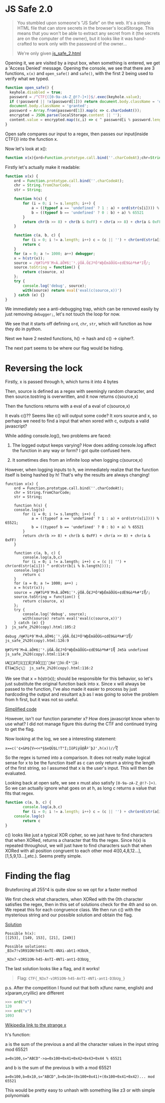 # JS Safe 2.0
>You stumbled upon someone's "JS Safe" on the web. It's a simple HTML file that can store secrets in the browser's localStorage. This means that you won't be able to extract any secret from it (the secrets are on the computer of the owner), but it looks like it was hand-crafted to work only with the password of the owner...
>
>We're only given [js\_safe\_2.html](./js_safe_2.html)

Opening it, we are visited by a input box, when something is entered, we get a 'Access Denied' message. Opening the console, we see that there are 3 functions, `x(x)` and `open_safe()` and `safe()`, with the first 2 being used to verify what we typed.

```javascript
function open_safe() {
  keyhole.disabled = true;
  password = /^CTF{([0-9a-zA-Z_@!?-]+)}$/.exec(keyhole.value);
  if (!password || !x(password[1])) return document.body.className = 'denied';
  document.body.className = 'granted';
  password = Array.from(password[1]).map(c => c.charCodeAt());
  encrypted = JSON.parse(localStorage.content || '');
  content.value = encrypted.map((c,i) => c ^ password[i % password.length]).map(String.fromCharCode).join('')
}
```

Open safe compares our input to a regex, then passes our input(inside CTF{}) into the function x.

Now let's look at x():

```javascript
function x(х){ord=Function.prototype.call.bind(''.charCodeAt);chr=String.fromCharCode;str=String;function h(s){for(i=0;i!=s.length;i++){a=((typeof a=='undefined'?1:a)+ord(str(s[i])))%65521;b=((typeof b=='undefined'?0:b)+a)%65521}return chr(b>>8)+chr(b&0xFF)+chr(a>>8)+chr(a&0xFF)}function c(a,b,c){for(i=0;i!=a.length;i++)c=(c||'')+chr(ord(str(a[i]))^ord(str(b[i%b.length])));return c}for(a=0;a!=1000;a++)debugger;x=h(str(x));source=/Ӈ#7ùª9¨M¤À.áÔ¥6¦¨¹.ÿÓÂ.Ö£JºÓ¹WþÊmãÖÚG¤¢dÈ9&òªћ#³­1᧨/;source.toString=function(){return c(source,x)};try{console.log('debug',source);with(source)return eval('eval(c(source,x))')}catch(e){}}
```

Firstly let's actually make it readable:

```javascript
function x(х) {
    ord = Function.prototype.call.bind(''.charCodeAt);
    chr = String.fromCharCode;
    str = String;

    function h(s) {
        for (i = 0; i != s.length; i++) {
            a = ((typeof a == 'undefined' ? 1 : a) + ord(str(s[i]))) % 65521;
            b = ((typeof b == 'undefined' ? 0 : b) + a) % 65521
        }
        return chr(b >> 8) + chr(b & 0xFF) + chr(a >> 8) + chr(a & 0xFF)
    }

    function c(a, b, c) {
        for (i = 0; i != a.length; i++) c = (c || '') + chr(ord(str(a[i])) ^ ord(str(b[i % b.length])));
        return c
    }
    for (a = 0; a != 1000; a++) debugger;
    x = h(str(x));
    source = /Ӈ#7ùª9¨M¤À.áÔ¥6¦¨¹.ÿÓÂ.Ö£JºÓ¹WþÊmãÖÚG¤¢dÈ9&òªћ#³­1᧨/;
    source.toString = function() {
        return c(source, x)
    };
    try {
        console.log('debug', source);
        with(source) return eval('eval(c(source,x))')
    } catch (e) {}
}
```

We immediately see a anti-debugging trap, which can be removed easily by just removing `debugger;`, let's not touch the loop for now.

We see that it starts off defining `ord`, `chr`, `str`, which will function as how they do in python.

Next we have 2 nested functions, h() -> hash and c() -> cipher?.

The next part seems to be where our flag would be hiding.

# Reversing the lock
Firstly, x is passed through h, which turns it into 4 bytes

Then, source is defined as a regex with seemingly random character, and then source.tostring is overwritten, and it now returns c(source,x)

Then the functions returns with a eval of a eval of c(source,x)

It evals c()?? Seems like c() will output some code? It xors source and x, so perhaps we need to find a input that when xored with c, outputs a valid javascript?

While adding console.log(), two problems are faced:

1. The logged output keeps varying? How does adding console.log affect the function in any way or form? I got quite confused here.

2. It sometimes dies from an infinite loop when logging c(source,x)

However, when logging inputs to h, we immediately realize that the function itself is being hashed by h! That's why the results are always changing!

```
function x(х) {
    ord = Function.prototype.call.bind(''.charCodeAt);
    chr = String.fromCharCode;
    str = String;

    function h(s) {
	console.log(s)
        for (i = 0; i != s.length; i++) {
            a = ((typeof a == 'undefined' ? 1 : a) + ord(str(s[i]))) % 65521;
            b = ((typeof b == 'undefined' ? 0 : b) + a) % 65521
        }
        return chr(b >> 8) + chr(b & 0xFF) + chr(a >> 8) + chr(a & 0xFF)
    }

    function c(a, b, c) {
        console.log(a,b,c)
        for (i = 0; i != a.length; i++) c = (c || '') + chr(ord(str(a[i])) ^ ord(str(b[i % b.length])));
	console.log(c)
        return c
    }
    for (a = 0; a != 1000; a++) ;
    x = h(str(x));
    source = /Ӈ#7ùª9¨M¤À.áÔ¥6¦¨¹.ÿÓÂ.Ö£JºÓ¹WþÊmãÖÚG¤¢dÈ9&òªћ#³­1᧨/;
    source.toString = function() {
        return c(source, x)
    };
    try {
        console.log('debug', source);
        with(source) return eval('eval(c(source,x))')
    } catch (e) {}
}  js_safe_2%20(copy).html:105:2

debug /Ӈ#7ùª9¨M¤À.áÔ¥6¦¨¹.ÿÓÂ.Ö£JºÓ¹WþÊmãÖÚG¤¢dÈ9&òªћ#³­1᧨/  js_safe_2%20(copy).html:126:9

Ӈ#7ùª9¨M¤À.áÔ¥6¦¨¹.ÿÓÂ.Ö£JºÓ¹WþÊmãÖÚG¤¢dÈ9&òªћ#³­1᧨ Jm5à undefined  js_safe_2%20(copy).html:114:9

ҍNàT­î­ÈFâÔ¯6é'3ó:Ë*'ã:
ÉTàжSç\᧝  js_safe_2%20(copy).html:116:2
```


We see that x = h(str(x)); should be responsible for this behavior, so let's just substitute the original function back into x. Since x will always be passed to the function, I've also made it easier to process by just hardcoding the output and resultant a,b as I was going to solve the problem from h first, but it was not so useful.

[Simplified code](./js_safe_2simplified.html)

However, isn't our function parameter x? How does javascript know when to use what? I did not manage figure this during the CTF and continued trying to get the flag.

Now looking at the log, we see a interesting statement:

```
х==c('¢×&Þ${V»<<*§$eQÜ$L!T°I;IôPïýÜ@Åº¨þJ',h(х))//᧢
```

So the regex is turned into a comparison. It does not really make logical sense for x to be the function itself as c can only return a string the length of the first string, so I assumed that x is the user's input. This will then be evaluated.

Looking back at open safe, we see x must also satisfy `[0-9a-zA-Z_@!?-]+)`. So we can actually ignore what goes on at h, as long c returns a value that fits that regex.

```javascript
function c(a, b, c) {
        console.log(a,b,c)
        for (i = 0; i != a.length; i++) c = (c || '') + chr(ord(str(a[i])) ^ ord(str(b[i % b.length])));
	console.log(c)
        return c
}
```

c() looks like just a typical XOR cipher, so we just have to find characters that when XORed, returns a character that fits the regex. Since h(x) is repeated throughout, we will just have to find characters such that when XORed with all position congruent to each other mod 4([0,4,8,12...],[1,5,9,13...],etc.). Seems pretty simple.

# Finding the flag
Bruteforcing all 255^4 is quite slow so we opt for a faster method

We first check what characters, when XORed with the 0th character satisfies the regex, then in this set of solutions check for the 4th and so on. We repeat this for each congruence class. We then run c() with the mysterious string and our possible solution and obtain the flag.

[Solution](Solution.py)

```
Possible h(x):
[[253], [149, 153], [21], [249]]

Possible solutions:
_B3x7!v3R91ON!h45!AnTE-4NXi-abt1-H3bUk_

_N3x7-v3R51ON-h45-AnTI-4NTi-ant1-D3bUg_

```

The last solution looks like a flag, and it works! 

>Flag: `CTF{_N3x7-v3R51ON-h45-AnTI-4NTi-ant1-D3bUg_}`

p.s. After the competition I found out that both x(func name, english) and х(param,cryillic) are different

```python
>>> ord("x")
120
>>> ord("х")
1093
```

[Wikipedia link to the strange x](https://en.wikipedia.org/wiki/Kha_(Cyrillic))

h's function:

a is the sum of the previous a and all the character values in the input string mod 65521

`a=0x100,s="ABCD"->a=0x100+0x41+0x42+0x43+0x44 % 65521`

and b is the sum of the previous b with a mod 65521

`a=0x100,b=0x10,s="ABCD",b=0x10+(0x100+0x41)+(0x100+0x41+0x42)... mod 65521`

This would be pretty easy to unhash with something like z3 or with simple polynomials
